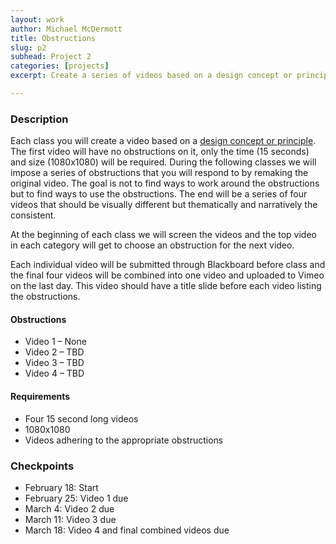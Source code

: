 ```yaml
---
layout: work
author: Michael McDermott
title: Obstructions
slug: p2
subhead: Project 2
categories: [projects]
excerpt: Create a series of videos based on a design concept or principle. The first video is open for any approach or technique. That video will then be remade 3 different times, each time with a specific set of obstructions that must be followed.

---
```


### Description

Each class you will create a video based on a [design concept or principle](https://docs.google.com/document/d/1cbdZT7cKHwdio983vGuCJ9hlkwb_ua0mt5-obJWPO48/edit?usp=sharing). The first video will have no obstructions on it, only the time (15 seconds) and size (1080x1080) will be required. During the following classes we will impose a series of obstructions that you will respond to by remaking the original video. The goal is not to find ways to work around the obstructions but to find ways to use the obstructions. The end will be a series of four videos that should be visually different but thematically and narratively the consistent.

At the beginning of each class we will screen the videos and the top video in each category will get to choose an obstruction for the next video.

Each individual video will be submitted through Blackboard before class and the final four videos will be combined into one video and uploaded to Vimeo on the last day. This video should have a title slide before each video listing the obstructions.

#### Obstructions
* Video 1 &ndash; None
* Video 2 &ndash; TBD
* Video 3 &ndash; TBD
* Video 4 &ndash; TBD

#### Requirements
* Four 15 second long videos
* 1080x1080
* Videos adhering to the appropriate obstructions

### Checkpoints
* February 18: Start
* February 25: Video 1 due
* March 4: Video 2 due
* March 11: Video 3 due
* March 18: Video 4 and final combined videos due
